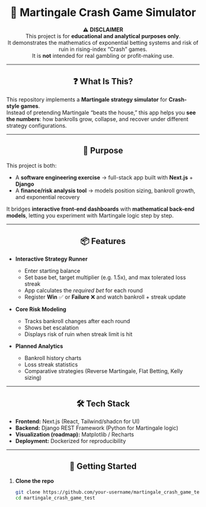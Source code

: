 <div align="center">

# 🎲 Martingale Crash Game Simulator  

⚠️ **DISCLAIMER**  
This project is for **educational and analytical purposes only**.  
It demonstrates the mathematics of exponential betting systems and risk of ruin in rising-index “Crash” games.  
It is **not** intended for real gambling or profit-making use.  

---

</div>

<div align="center">

## ❓ What Is This?  

</div>

This repository implements a **Martingale strategy simulator** for **Crash-style games**.  
Instead of pretending Martingale “beats the house,” this app helps you **see the numbers**: how bankrolls grow, collapse, and recover under different strategy configurations.  

---

<div align="center">

## 🎯 Purpose  

</div>

This project is both:  

- A **software engineering exercise** → full-stack app built with **Next.js** + **Django**  
- A **finance/risk analysis tool** → models position sizing, bankroll growth, and exponential recovery  

It bridges **interactive front-end dashboards** with **mathematical back-end models**, letting you experiment with Martingale logic step by step.  

---

<div align="center">

## 📦 Features  

</div>

- **Interactive Strategy Runner**  
  - Enter starting balance  
  - Set base bet, target multiplier (e.g. 1.5x), and max tolerated loss streak  
  - App calculates the *required bet* for each round  
  - Register **Win** ✅ or **Failure** ❌ and watch bankroll + streak update  

- **Core Risk Modeling**  
  - Tracks bankroll changes after each round  
  - Shows bet escalation  
  - Displays risk of ruin when streak limit is hit  

- **Planned Analytics**  
  - Bankroll history charts  
  - Loss streak statistics  
  - Comparative strategies (Reverse Martingale, Flat Betting, Kelly sizing)  

---

<div align="center">

## 🛠 Tech Stack  

</div>

- **Frontend:** Next.js (React, Tailwind/shadcn for UI)  
- **Backend:** Django REST Framework (Python for Martingale logic)  
- **Visualization (roadmap):** Matplotlib / Recharts  
- **Deployment:** Dockerized for reproducibility  

---

<div align="center">

## 🚀 Getting Started  

</div>

1. **Clone the repo**  
   ```bash
   git clone https://github.com/your-username/martingale_crash_game_test.git
   cd martingale_crash_game_test
